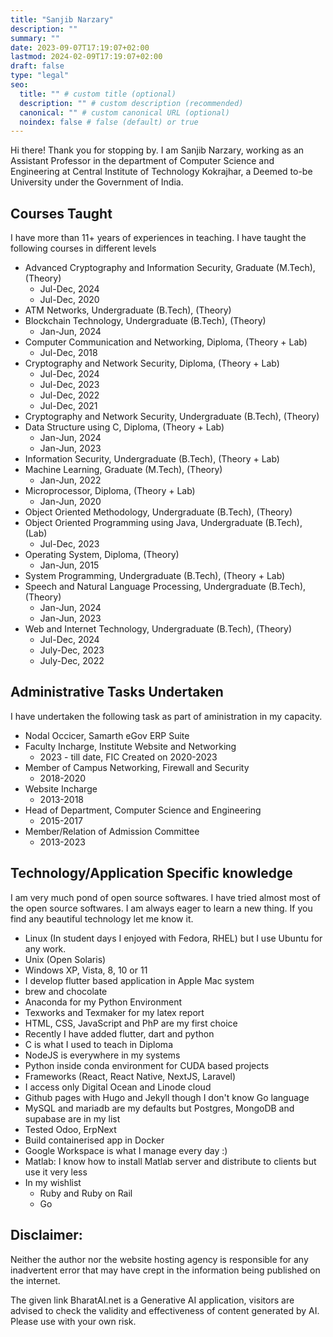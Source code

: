 ```yaml
---
title: "Sanjib Narzary"
description: ""
summary: ""
date: 2023-09-07T17:19:07+02:00
lastmod: 2024-02-09T17:19:07+02:00
draft: false
type: "legal"
seo:
  title: "" # custom title (optional)
  description: "" # custom description (recommended)
  canonical: "" # custom canonical URL (optional)
  noindex: false # false (default) or true
---
```

Hi there!
Thank you for stopping by. I am Sanjib Narzary, working as an Assistant Professor in the department of Computer Science and Engineering at Central Institute of Technology Kokrajhar, a Deemed to-be University under the Government of India.


## Courses Taught
I have more than 11+ years of experiences in teaching. I have taught the following courses in different levels
  - Advanced Cryptography and Information Security, Graduate (M.Tech), (Theory)
    - Jul-Dec, 2024
    - Jul-Dec, 2020
  - ATM Networks, Undergraduate (B.Tech), (Theory)
  - Blockchain Technology, Undergraduate (B.Tech), (Theory)
    - Jan-Jun, 2024
  - Computer Communication and Networking, Diploma, (Theory + Lab)
    - Jul-Dec, 2018
  - Cryptography and Network Security, Diploma, (Theory + Lab)
    - Jul-Dec, 2024
    - Jul-Dec, 2023
    - Jul-Dec, 2022
    - Jul-Dec, 2021
  - Cryptography and Network Security, Undergraduate (B.Tech), (Theory)
  - Data Structure using C, Diploma, (Theory + Lab)
    - Jan-Jun, 2024
    - Jan-Jun, 2023
  - Information Security, Undergraduate (B.Tech), (Theory + Lab)
  - Machine Learning, Graduate (M.Tech), (Theory)
    - Jan-Jun, 2022
  - Microprocessor, Diploma, (Theory + Lab)
    - Jan-Jun, 2020
  - Object Oriented Methodology, Undergraduate (B.Tech), (Theory)
  - Object Oriented Programming using Java, Undergraduate (B.Tech), (Lab)
    - Jul-Dec, 2023
  - Operating System, Diploma, (Theory)
    - Jan-Jun, 2015
  - System Programming, Undergraduate (B.Tech), (Theory + Lab)
  - Speech and Natural Language Processing, Undergraduate (B.Tech), (Theory)
    - Jan-Jun, 2024
    - Jan-Jun, 2023
  - Web and Internet Technology, Undergraduate (B.Tech), (Theory)
    - Jul-Dec, 2024
    - July-Dec, 2023 
    - July-Dec, 2022

## Administrative Tasks Undertaken
I have undertaken the following task as part of aministration in my capacity.
  - Nodal Occicer, Samarth eGov ERP Suite
  - Faculty Incharge, Institute Website and Networking
    - 2023 - till date, FIC Created on 2020-2023
  - Member of Campus Networking, Firewall and Security
    - 2018-2020
  - Website Incharge
    - 2013-2018
  - Head of Department, Computer Science and Engineering
    - 2015-2017
  - Member/Relation of Admission Committee
    - 2013-2023

## Technology/Application Specific knowledge
I am very much pond of open source softwares. I have tried almost most of the open source softwares. I am always eager to learn a new thing. If you find any beautiful technology let me know it.
  - Linux (In student days I enjoyed with Fedora, RHEL) but I use Ubuntu for any work.
  - Unix (Open Solaris)
  - Windows XP, Vista, 8, 10 or 11
  - I develop flutter based application in Apple Mac system
  - brew and chocolate
  - Anaconda for my Python Environment
  - Texworks and Texmaker for my latex report
  - HTML, CSS, JavaScript and PhP are my first choice
  - Recently I have added flutter, dart and python
  - C is what I used to teach in Diploma
  - NodeJS is everywhere in my systems
  - Python inside conda environment for CUDA based projects
  - Frameworks (React, React Native, NextJS, Laravel)
  - I access only Digital Ocean and Linode cloud
  - Github pages with Hugo and Jekyll though I don't know Go language
  - MySQL and mariadb are my defaults but Postgres, MongoDB and supabase are in my list
  - Tested Odoo, ErpNext
  - Build containerised app in Docker 
  - Google Workspace is what I manage every day :)
  - Matlab: I know how to install Matlab server and distribute to clients but use it very less
  - In my wishlist
    - Ruby and Ruby on Rail
    - Go
  





## Disclaimer:
Neither the author nor the website hosting agency is responsible for any inadvertent error that may have crept in the information being published on the internet. 

The given link BharatAI.net is a Generative AI application, visitors are advised to check the validity and  effectiveness of content generated by AI. Please use with your own risk.

